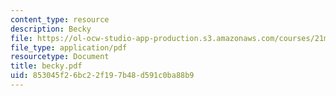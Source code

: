 ```yaml
---
content_type: resource
description: Becky
file: https://ol-ocw-studio-app-production.s3.amazonaws.com/courses/21m-113-developing-musical-structures-fall-2002/853045f26bc22f197b48d591c0ba88b9_becky.pdf
file_type: application/pdf
resourcetype: Document
title: becky.pdf
uid: 853045f2-6bc2-2f19-7b48-d591c0ba88b9
---
```

